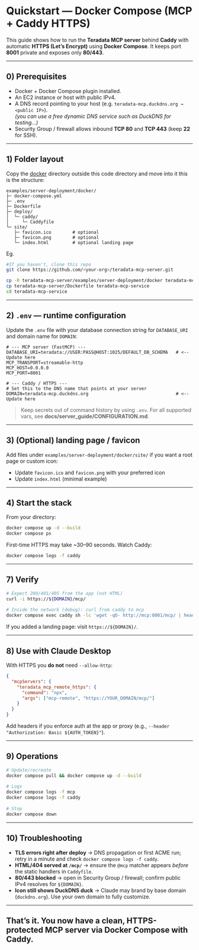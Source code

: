 # Quickstart — Docker Compose (MCP + Caddy HTTPS)
 
This guide shows how to run the **Teradata MCP server** behind **Caddy** with automatic **HTTPS (Let’s Encrypt)** using **Docker Compose**. It keeps port **8001** private and exposes only **80/443**.
 
---
 
## 0) Prerequisites
 
- Docker + Docker Compose plugin installed.
- An EC2 instance or host with public IPv4.
- A DNS record pointing to your host (e.g. `teradata-mcp.duckdns.org → <public IP>`).  
  *(you can use a free dynamic DNS service such as DuckDNS for testing...)*
- Security Group / firewall allows inbound **TCP 80** and **TCP 443** (keep **22** for SSH).
 
---
 
## 1) Folder layout
 
Copy the [docker](examples/server-deployment/docker) directory outside this code directory and move into it this is the structure:

```
examples/server-deployment/docker/
├─ docker-compose.yml
├─ .env
├─ Dockerfile
├─ deploy/
│  └─ caddy/
│     └─ Caddyfile
└─ site/
   ├─ favicon.ico        # optional
   ├─ favicon.png        # optional
   └─ index.html         # optional landing page
```

Eg. 
```bash
#If you haven't, clone this repo
git clone https://github.com/<your-org>/teradata-mcp-server.git

cp -R teradata-mcp-server/examples/server-deployment/docker teradata-mcp-service
cp teradata-mcp-server/Dockerfile teradata-mcp-service
cd teradata-mcp-service
```


---
 
## 2) `.env` — runtime configuration
 
Update the `.env` file with your database connection string for `DATABASE_URI` and domain name for `DOMAIN`:
 
```dotenv
# --- MCP server (FastMCP) ---
DATABASE_URI=teradata://USER:PASS@HOST:1025/DEFAULT_DB_SCHEMA   # <-- Update here 
MCP_TRANSPORT=streamable-http
MCP_HOST=0.0.0.0
MCP_PORT=8001
 
# --- Caddy / HTTPS ---
# Set this to the DNS name that points at your server
DOMAIN=teradata-mcp.duckdns.org                                 # <-- Update here 
```
 
> Keep secrets out of command history by using `.env`. For all supported vars, see **docs/server_guide/CONFIGURATION.md**.
 
---
 
## 3) (Optional) landing page / favicon
 
Add files under `examples/server-deployment/docker/site/` if you want a root page or custom icon:
 
- Update `favicon.ico` and `favicon.png` with your preferred icon
- Update `index.html` (minimal example)
  
---
 
## 4) Start the stack
 
From your directory:
 
```bash
docker compose up -d --build
docker compose ps
```
 
First-time HTTPS may take ~30–90 seconds. Watch Caddy:
 
```bash
docker compose logs -f caddy
```
 
---
 
## 7) Verify
 
```bash
# Expect 200/401/405 from the app (not HTML)
curl -i https://${DOMAIN}/mcp/
 
# Inside the network (debug): curl from caddy to mcp
docker compose exec caddy sh -lc 'wget -qO- http://mcp:8001/mcp/ | head'
```
 
If you added a landing page: visit `https://${DOMAIN}/`.
 
---
 
## 8) Use with Claude Desktop
 
With HTTPS you **do not** need `--allow-http`:
 
```json
{
  "mcpServers": {
    "teradata_mcp_remote_https": {
      "command": "npx",
      "args": ["mcp-remote", "https://YOUR_DOMAIN/mcp/"]
    }
  }
}
```
 
Add headers if you enforce auth at the app or proxy (e.g., `--header "Authorization: Basic ${AUTH_TOKEN}"`).
 
---
 
## 9) Operations
 
```bash
# Update/recreate
docker compose pull && docker compose up -d --build
 
# Logs
docker compose logs -f mcp
docker compose logs -f caddy
 
# Stop
docker compose down
```
 
---
 
## 10) Troubleshooting
 
- **TLS errors right after deploy** → DNS propagation or first ACME run; retry in a minute and check `docker compose logs -f caddy`.
- **HTML/404 served at `/mcp/`** → ensure the `@mcp` matcher appears *before* the static handlers in `Caddyfile`.
- **80/443 blocked** → open in Security Group / firewall; confirm public IPv4 resolves for `${DOMAIN}`.
- **Icon still shows DuckDNS duck** → Claude may brand by base domain (`duckdns.org`). Use your own domain to fully customize.
 
---
 
**That’s it.** You now have a clean, HTTPS-protected MCP server via Docker Compose with Caddy.
-----
